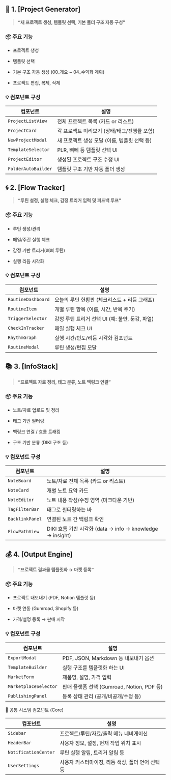 ## 🧩 1. [Project Generator]

> **“새 프로젝트 생성, 템플릿 선택, 기본 폴더 구조 자동 구성”**

### 📦 주요 기능

- 프로젝트 생성
    
- 템플릿 선택
    
- 기본 구조 자동 생성 (00_개요 ~ 04_수익화 계획)
    
- 프로젝트 편집, 복제, 삭제
    

### 💡 컴포넌트 구성
| 컴포넌트                | 설명                          |
| ------------------- | --------------------------- |
| `ProjectListView`   | 전체 프로젝트 목록 (카드 or 리스트)      |
| `ProjectCard`       | 각 프로젝트 미리보기 (상태/태그/진행률 포함)  |
| `NewProjectModal`   | 새 프로젝트 생성 모달 (이름, 템플릿 선택 등) |
| `TemplateSelector`  | PLR, 삐삐 등 템플릿 선택 UI         |
| `ProjectEditor`     | 생성된 프로젝트 구조 수정 UI           |
| `FolderAutoBuilder` | 템플릿 구조 기반 자동 폴더 생성          |
## 🌀 2. [Flow Tracker]

> **“루틴 설정, 실행 체크, 감정 트리거 입력 및 피드백 루프”**

### 📦 주요 기능

- 루틴 생성/관리
    
- 매일/주간 실행 체크
    
- 감정 기반 트리거(삐삐 루틴)
    
- 실행 리듬 시각화
    

### 💡 컴포넌트 구성
| 컴포넌트               | 설명                              |
| ------------------ | ------------------------------- |
| `RoutineDashboard` | 오늘의 루틴 현황판 (체크리스트 + 리듬 그래프)     |
| `RoutineItem`      | 개별 루틴 항목 (이름, 시간, 반복 주기)        |
| `TriggerSelector`  | 감정 루틴 트리거 선택 UI (예: 불안, 둔감, 파열) |
| `CheckInTracker`   | 매일 실행 체크 UI                     |
| `RhythmGraph`      | 실행 시간/빈도/리듬 시각화 컴포넌트            |
| `RoutineModal`     | 루틴 생성/편집 모달                     |
## 📚 3. [InfoStack]

> **“프로젝트 자료 정리, 태그 분류, 노트 백링크 연결”**

### 📦 주요 기능

- 노트/자료 업로드 및 정리
    
- 태그 기반 필터링
    
- 백링크 연결 / 흐름 트래킹
    
- 구조 기반 분류 (DIKI 구조 등)
    

### 💡 컴포넌트 구성
| 컴포넌트            | 설명                                                 |
| --------------- | -------------------------------------------------- |
| `NoteBoard`     | 노트/자료 전체 목록 (카드 or 리스트)                            |
| `NoteCard`      | 개별 노트 요약 카드                                        |
| `NoteEditor`    | 노트 내용 작성/수정 영역 (마크다운 기반)                           |
| `TagFilterBar`  | 태그로 필터링하는 바                                        |
| `BacklinkPanel` | 연결된 노트 간 백링크 확인                                    |
| `FlowPathView`  | DIKI 흐름 기반 시각화 (data → info → knowledge → insight) |
## 💰 4. [Output Engine]

> **“프로젝트 결과물 템플릿화 → 마켓 등록”**

### 📦 주요 기능

- 프로젝트 내보내기 (PDF, Notion 템플릿 등)
    
- 마켓 연동 (Gumroad, Shopify 등)
    
- 가격/설명 등록 → 판매 시작
    

### 💡 컴포넌트 구성
| 컴포넌트                  | 설명                                 |
| --------------------- | ---------------------------------- |
| `ExportModal`         | PDF, JSON, Markdown 등 내보내기 옵션      |
| `TemplateBuilder`     | 실행 구조를 템플릿화 하는 UI                  |
| `MarketForm`          | 제품명, 설명, 가격 입력                     |
| `MarketplaceSelector` | 판매 플랫폼 선택 (Gumroad, Notion, PDF 등) |
| `PublishingPanel`     | 등록 상태 관리 (공개/비공개/수정 등)             |
🧠 공통 시스템 컴포넌트 (Core)

|컴포넌트|설명|
|---|---|
|`Sidebar`|프로젝트/루틴/자료/출력 메뉴 네비게이션|
|`HeaderBar`|사용자 정보, 설정, 현재 작업 위치 표시|
|`NotificationCenter`|루틴 실행 알림, 트리거 알림 등|
|`UserSettings`|사용자 커스터마이징, 리듬 색상, 폴더 언어 선택 등|

